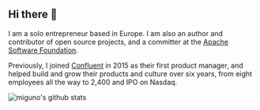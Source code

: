 ## Hi there 👋

I am a solo entrepreneur based in Europe. I am also an author and contributor of
open source projects, and a committer at the [Apache Software
Foundation](https://www.apache.org/).

Previously, I joined [Confluent](https://www.confluent.io/) in 2015 as their
first product manager, and helped build and grow their products and culture over
six years, from eight employees all the way to 2,400 and IPO on Nasdaq.

<img align="center" src="https://github-readme-stats.vercel.app/api?username=miguno&show_icons=true&include_all_commits=true&theme=dracula&hide_border=true" alt="miguno's github stats" />

<!--
**miguno/miguno** is a ✨ _special_ ✨ repository because its `README.md` (this file) appears on your GitHub profile.

Here are some ideas to get you started:

- 🔭 I’m currently working on ...
- 🌱 I’m currently learning ...
- 👯 I’m looking to collaborate on ...
- 🤔 I’m looking for help with ...
- 💬 Ask me about ...
- 📫 How to reach me: ...
- 😄 Pronouns: ...
- ⚡ Fun fact: ...
-->

